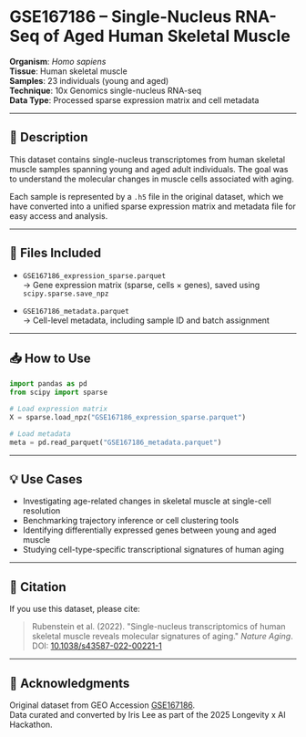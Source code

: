 # GSE167186 – Single-Nucleus RNA-Seq of Aged Human Skeletal Muscle

**Organism**: *Homo sapiens*  
**Tissue**: Human skeletal muscle  
**Samples**: 23 individuals (young and aged)  
**Technique**: 10x Genomics single-nucleus RNA-seq  
**Data Type**: Processed sparse expression matrix and cell metadata  

---

## 🧭 Description

This dataset contains single-nucleus transcriptomes from human skeletal muscle samples spanning young and aged adult individuals. The goal was to understand the molecular changes in muscle cells associated with aging.

Each sample is represented by a `.h5` file in the original dataset, which we have converted into a unified sparse expression matrix and metadata file for easy access and analysis.

---

## 📂 Files Included

- `GSE167186_expression_sparse.parquet`  
   → Gene expression matrix (sparse, cells × genes), saved using `scipy.sparse.save_npz`

- `GSE167186_metadata.parquet`  
   → Cell-level metadata, including sample ID and batch assignment

---

## 📥 How to Use

```python
import pandas as pd
from scipy import sparse

# Load expression matrix
X = sparse.load_npz("GSE167186_expression_sparse.parquet")

# Load metadata
meta = pd.read_parquet("GSE167186_metadata.parquet")
```

---

## 💡 Use Cases

- Investigating age-related changes in skeletal muscle at single-cell resolution
- Benchmarking trajectory inference or cell clustering tools
- Identifying differentially expressed genes between young and aged muscle
- Studying cell-type-specific transcriptional signatures of human aging

---

## 🔗 Citation

If you use this dataset, please cite:

> Rubenstein et al. (2022). "Single-nucleus transcriptomics of human skeletal muscle reveals molecular signatures of aging." *Nature Aging*. DOI: [10.1038/s43587-022-00221-1](https://doi.org/10.1038/s43587-022-00221-1)

---

## 🙏 Acknowledgments

Original dataset from GEO Accession [GSE167186](https://www.ncbi.nlm.nih.gov/geo/query/acc.cgi?acc=GSE167186).  
Data curated and converted by Iris Lee as part of the 2025 Longevity x AI Hackathon.